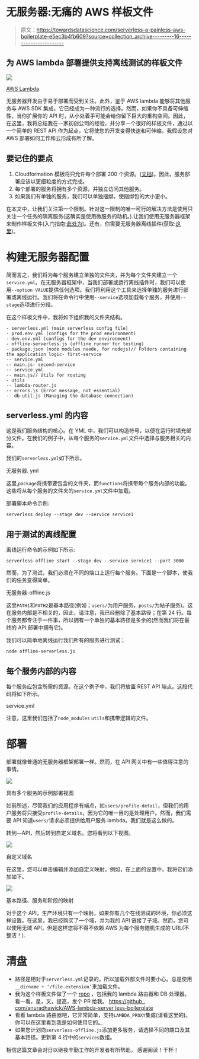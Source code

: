 # 无服务器:无痛的 AWS 样板文件

> 原文：<https://towardsdatascience.com/serverless-a-painless-aws-boilerplate-e5ec3b4fb609?source=collection_archive---------16----------------------->

## 为 AWS lambda 部署提供支持离线测试的样板文件

![](img/1aa74ae68b4ac0f81c3d9196366fd634.png)

[AWS Lambda](https://aws.amazon.com/lambda/)

无服务器开发由于易于部署而受到关注。此外，鉴于 AWS lambda 能够将其他服务与 AWS SDK 集成，它已经成为一种流行的选择。然而，如果你不具备可伸缩性，当你扩展你的 API 时，从小处着手可能会给你留下巨大的重构空间。因此，在这里，我将总结我在一家初创公司的经验，并分享一个很好的样板文件，通过以一个简单的 REST API 作为起点，它将使您的开发变得快速和可伸缩。我假设您对 AWS 部署如何工作和云形成有所了解。

## 要记住的要点

1.  Cloudformation 模板将只允许每个部署 200 个资源。([文档](https://docs.aws.amazon.com/AWSCloudFormation/latest/UserGuide/cloudformation-limits.html))。因此，服务部署应该以更细粒度的方式完成。
2.  每个部署的服务将拥有多个资源，并独立访问其他服务。
3.  如果我们有单独的服务，我们可以单独捆绑，使捆绑包的大小更小。

在本文中，让我们关注第一个限制。针对这一限制的唯一可行的解决方法是使用只关注一个任务的隔离服务(这确实是使用微服务的动机。).让我们使用无服务器框架来制作样板文件(入门指南:[此处为](https://serverless.com/framework/docs/getting-started/))。还有，你需要无服务器离线插件(获取:[这里](https://github.com/dherault/serverless-offline))。

# 构建无服务器配置

简而言之，我们将为每个服务建立单独的文件夹，并为每个文件夹建立一个`service.yml`。在无服务器框架中，当我们部署或运行离线插件时，我们可以使用`--option VALUE`提供任何选项。我们将利用这个工具来选择单独的服务进行部署或离线运行。我们将在命令行中使用`--service`选项加载每个服务，并使用`--stage`选项进行分段。

在这个样板文件中，我将如下组织我的文件夹结构。

```
- serverless.yml (main serverless config file)
- prod.env.yml (configs for the prod environment)
- dev.env.yml (configs for the dev environment)
- offline-serverless.js (offline runner for testing)
- package.json (node modules neede, for nodejs)// Folders containing the application logic- first-service
-- service.yml
-- main.js- second-service
-- service.yml
-- main.js// Utils for routing
- utils
-- lambda-router.js
-- errors.js (Error message, not essential)
-- db-util.js (Managing the database connection)
```

## serverless.yml 的内容

这是我们服务结构的核心。在 YML 中，我们可以构造符号，以便在运行时填充部分文件。在我们的例子中，从每个服务的`service.yml`文件中选择与服务相关的内容。

我们的`serverless.yml`如下所示。

无服务器. yml

这里,`package`将携带要包含的文件夹，而`functions`将携带每个服务内部的功能。这些将从每个服务的文件夹的`service.yml`文件中加载。

部署脚本命令示例:

`serverless deploy --stage dev --service service1`

## 用于测试的离线配置

离线运行命令的示例如下所示:

`serverless offline start --stage dev --service service1 --port 3000`

然而，为了测试，我们必须在不同的端口上运行每个服务。下面是一个脚本，使我们的任务变得简单。

无服务器-offline.js

这里`PATH1`和`PATH2`是基本路径(例如；`users/`为用户服务，`posts/`为帖子服务)。这在服务内部是不相关的，因此，请注意，我已经删除了基本路径；在第 24 行。每个服务都专注于一件事，所以拥有一个单独的基本路径是多余的(然而我们将在最终的 API 部署中拥有它)。

我们可以简单地离线运行我们所有的服务进行测试；

`node offline-serverless.js`

## 每个服务内部的内容

每个服务应包含所需的资源。在这个例子中，我们将放置 REST API 端点。这段代码将如下所示。

service.yml

注意，这里我们包括了`node_modules` `utils`和携带逻辑的文件。

# 部署

部署就像普通的无服务器框架部署一样。然而，在 API 网关中有一些值得注意的事情。

![](img/ee1891352dbdac5159e946f291865e1f.png)

具有多个服务的示例部署视图

如前所述，尽管我们的应用程序有端点，如`users/profile-detail`，但我们的用户服务将只接受`profile-details`，因为它的唯一目的是处理用户。然而，我们需要 API 知道`users/`请求必须提供给用户服务 lambda。我们就是这么做的。

转到—API，然后转到自定义域名。您将看到以下视图。

![](img/65f5386674428cca1c27476ffae75592.png)

自定义域名

在这里，您可以单击编辑并添加自定义映射。例如，在上面的设置中，我将它们添加如下。

![](img/ff8cb14d7fcd1e6984d0827b048a8d9b.png)

基本路径、服务和阶段的映射

对于这个 API，生产环境只有一个映射。如果你有几个在线测试的环境，你必须这样设置。在这里，我已经购买了一个域，并为我的 API 链接了子域。然而，您可以使用无域 API，但是这样您将不得不依赖 AWS 为每个服务随机生成的 URL(不整洁！).

# 清盘

*   路径是相对于`serverless.yml`记录的，所以加载外部文件时要小心。总是使用`__dirname + ‘/file.extension’`来加载文件。
*   我为这个样板文件做了一个 [repo](https://github.com/anuradhawick/aws-lambda-serverless-boilerplate) ，包括我的 lambda 路由器和 DB 处理器。看一看，星，叉，提高，发个 PR 给我。
    [https://github . com/anuradhawick/AWS-lambda-server less-boilerplate](https://github.com/anuradhawick/aws-lambda-serverless-boilerplate)
*   看看 lambda 路由器吧，它非常简单，支持`LAMBDA_PROXY`集成(请看这里的)。你可以在这里看到我是如何使用它的[。](https://github.com/anuradhawick/aws-lambda-serverless-boilerplate/blob/master/first-service/first-main.js)
*   如果您计划向`serverless-offline.js`添加更多服务，请选择不同的端口及其基本路径。更新第 4 行中的`services`数组。

相信这篇文章会对日以继夜辛勤工作的开发者有所帮助。
感谢阅读！干杯！